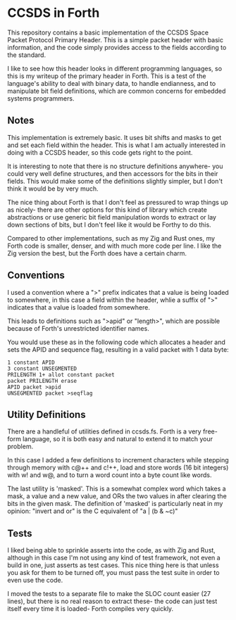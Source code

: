 # CCSDS in Forth

This repository contains a basic implementation of the CCSDS Space Packet
Protocol Primary Header. This is a simple packet header with basic information,
and the code simply provides access to the fields according to the standard.


I like to see how this header looks in different programming languages, so this
is my writeup of the primary header in Forth. This is a test of the language's
ability to deal with binary data, to handle endianness, and to manipulate bit
field definitions, which are common concerns for embedded systems programmers.


## Notes

This implementation is extremely basic. It uses bit shifts and masks to get and
set each field within the header. This is what I am actually interested in
doing with a CCSDS header, so this code gets right to the point.


It is interesting to note that there is no structure definitions anywhere- you
could very well define structures, and then accessors for the bits in their
fields. This would make some of the definitions slightly simpler, but I don't
think it would be by very much.


The nice thing about Forth is that I don't feel as pressured to wrap things up
as nicely- there are other options for this kind of library which create
abstractions or use generic bit field manipulation words to extract or lay down
sections of bits, but I don't feel like it would be Forthy to do this. 


Compared to other implementations, such as my Zig and Rust ones, my Forth code
is smaller, denser, and with much more code per line. I like the Zig version
the best, but the Forth does have a certain charm.


## Conventions

I used a convention where a ">" prefix indicates that a value is being
loaded to somewhere, in this case a field within the header, whlie a suffix
of ">" indicates that a value is loaded from somewhere.

This leads to definitions such as "\>apid" or "length>", which are possible
because of Forth's unrestricted identifier names.

You would use these as in the following code which allocates a header and sets
the APID and sequence flag, resulting in a valid packet with 1 data byte:

```forth
1 constant APID
3 constant UNSEGMENTED
PRILENGTH 1+ allot constant packet
packet PRILENGTH erase
APID packet >apid
UNSEGMENTED packet >seqflag
```


## Utility Definitions

There are a handleful of utilities defined in ccsds.fs. Forth is a very
free-form language, so it is both easy and natural to extend it to match your
problem.


In this case I added a few definitions to increment characters while stepping
through memory  with c@++ and c!++, load and store words (16 bit integers) with
w! and w@, and to turn a word count into a byte count like words.


The last utility is 'masked'. This is a somewhat complex word which takes a
mask, a value and a new value, and ORs the two values in after clearing the
bits in the given mask. The definition of 'masked' is particularly neat in my
opinion: "invert and or" is the C equivalent of "a | (b & ~c)"


## Tests

I liked being able to sprinkle asserts into the code, as with Zig and Rust,
although in this case I'm not using any kind of test framework, not even a
build in one, just asserts as test cases. This nice thing here is that unless
you ask for them to be turned off, you must pass the test suite in order to
even use the code.

I moved the tests to a separate file to make the SLOC count easier (27 lines),
but there is no real reason to extract these- the code can just test itself
every time it is loaded- Forth compiles very quickly.

